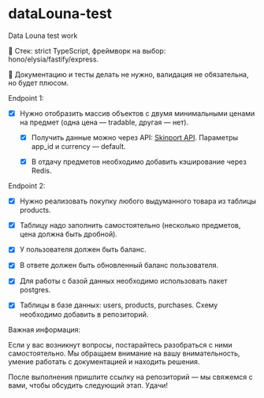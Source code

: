 # dataLouna-test
Data Louna test work

📌 Стек: strict TypeScript, фреймворк на выбор: hono/elysia/fastify/express.

📌 Документацию и тесты делать не нужно, валидация не обязательна, но будет плюсом.

Endpoint 1:

- [x] Нужно отобразить массив объектов с двумя минимальными ценами на предмет (одна цена — tradable, другая — нет).

    - [x] Получить данные можно через API: [Skinport API](https://docs.skinport.com/items).
        Параметры app_id и currency — default.
    
    - [x] В отдачу предметов необходимо добавить кэширование через Redis.

Endpoint 2:

- [x] Нужно реализовать покупку любого выдуманного товара из таблицы products.

- [x] Таблицу надо заполнить самостоятельно (несколько предметов, цена должна быть дробной).

- [x] У пользователя должен быть баланс.

- [x] В ответе должен быть обновленный баланс пользователя.

- [x] Для работы с базой данных необходимо использовать пакет postgres.

- [x] Таблицы в базе данных: users, products, purchases. Схему необходимо добавить в репозиторий.

Важная информация:

Если у вас возникнут вопросы, постарайтесь разобраться с ними самостоятельно. Мы обращаем внимание на вашу внимательность, умение работать с документацией и находить решения.

После выполнения пришлите ссылку на репозиторий — мы свяжемся с вами, чтобы обсудить следующий этап. Удачи!


